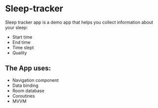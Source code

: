 # Sleep-tracker
Sleep tracker app is a demo app that helps you collect information about your sleep:
- Start time
- End time
- Time slept
- Quality
## The App uses:
- Navigation component
- Data binding
- Room database
- Coroutines
- MVVM
